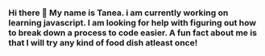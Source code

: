 ### Hi there 👋 My name is Tanea. i am currently working on learning javascript. I am looking for help with figuring out how to break down a process to code easier. A fun fact about me is that I will try any kind of food dish atleast once!

<!--
**tqua1/tqua1** is a ✨ _special_ ✨ repository because its `README.md` (this file) appears on your GitHub profile.

Here are some ideas to get you started:

- 🔭 I’m currently working on ...
- 🌱 I’m currently learning ...
- 👯 I’m looking to collaborate on ...
- 🤔 I’m looking for help with ...
- 💬 Ask me about ...
- 📫 How to reach me: ...
- 😄 Pronouns: ...
- ⚡ Fun fact: ...
-->

